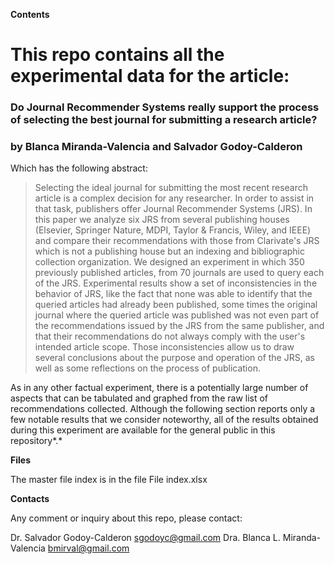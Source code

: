 **Contents**

# This repo contains all the experimental data for the article:

### Do Journal Recommender Systems really support the process of selecting the best journal for submitting a research article?

### by Blanca Miranda-Valencia and Salvador Godoy-Calderon

Which has the following abstract:

> Selecting the ideal journal for submitting the most recent research
> article is a complex decision for any researcher. In order to assist
> in that task, publishers offer Journal Recommender Systems (JRS). In
> this paper we analyze six JRS from several publishing houses
> (Elsevier, Springer Nature, MDPI, Taylor & Francis, Wiley, and IEEE)
> and compare their recommendations with those from Clarivate's JRS
> which is not a publishing house but an indexing and bibliographic
> collection organization. We designed an experiment in which 350
> previously published articles, from 70 journals are used to query each
> of the JRS. Experimental results show a set of inconsistencies in the
> behavior of JRS, like the fact that none was able to identify that the
> queried articles had already been published, some times the original
> journal where the queried article was published was not even part of
> the recommendations issued by the JRS from the same publisher, and
> that their recommendations do not always comply with the user's
> intended article scope. Those inconsistencies allow us to draw several
> conclusions about the purpose and operation of the JRS, as well as
> some reflections on the process of publication.

As in any other factual experiment, there is a potentially large number
of aspects that can be tabulated and graphed from the raw list of
recommendations collected. Although the following section reports only a
few notable results that we consider noteworthy, all of the results
obtained during this experiment are available for the general public in
this repository*.*

**Files**

The master file index is in the file File index.xlsx

**Contacts**

Any comment or inquiry about this repo, please contact:

Dr. Salvador Godoy-Calderon <sgodoyc@gmail.com>
Dra. Blanca L. Miranda-Valencia <bmirval@gmail.com>
